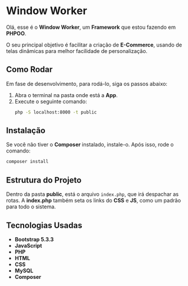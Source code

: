 # Window Worker

Olá, esse é o **Window Worker**, um **Framework** que estou fazendo em **PHPOO**.

O seu principal objetivo é facilitar a criação de **E-Commerce**, usando de telas dinâmicas para melhor facilidade de personalização.

## Como Rodar

Em fase de desenvolvimento, para rodá-lo, siga os passos abaixo:

1. Abra o terminal na pasta onde está a **App**.
2. Execute o seguinte comando:
   ```bash
   php -S localhost:8000 -t public
   ```

## Instalação

Se você não tiver o **Composer** instalado, instale-o. Após isso, rode o comando:

```bash
composer install
```

## Estrutura do Projeto

Dentro da pasta **public**, está o arquivo `index.php`, que irá despachar as rotas. A **index.php** também seta os links do **CSS** e **JS**, como um padrão para todo o sistema.

## Tecnologias Usadas

- **Bootstrap 5.3.3**
- **JavaScript**
- **PHP**
- **HTML**
- **CSS**
- **MySQL**
- **Composer**
